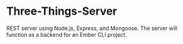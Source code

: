 # Three-Things-Server
REST server using Node.js, Express, and Mongoose.
The server will function as a backend for an Ember CLI project.
